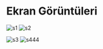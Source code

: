 # Ekran Görüntüleri

![s1](https://user-images.githubusercontent.com/58535239/70221485-7f178f00-1759-11ea-8f65-b22416d79850.png)         ![s2](https://user-images.githubusercontent.com/58535239/70221515-8f2f6e80-1759-11ea-9ca2-b38fd2382b40.png)



![s3](https://user-images.githubusercontent.com/58535239/70221535-9a829a00-1759-11ea-822e-660531b47263.png)         ![s444](https://user-images.githubusercontent.com/58535239/70223436-c8b5a900-175c-11ea-9bd4-efb859c07fa6.png)
